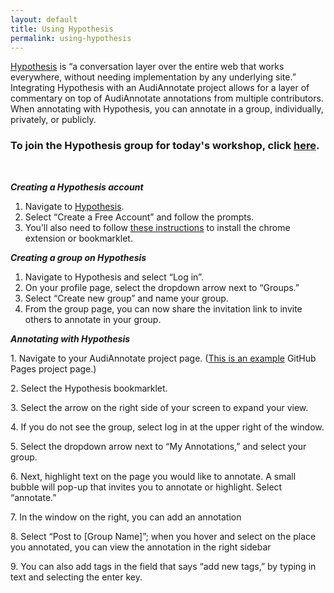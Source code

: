 ```yaml
---
layout: default
title: Using Hypothesis
permalink: using-hypothesis
---
```

<!-- Add an essay or interpretive material below this line,
using HTML or markdown.  Do not modify this file above this line -->

[Hypothesis](https://web.hypothes.is/about/) is “a conversation layer over the entire web that works everywhere, without needing implementation by any underlying site.” Integrating Hypothesis with an AudiAnnotate project allows for a layer of commentary on top of AudiAnnotate annotations from multiple contributors. When annotating with Hypothesis, you can annotate in a group, individually, privately, or publicly.
<br>

### To join the Hypothesis group for today's workshop, click [here](https://hypothes.is/groups/zgbMD4L9/sw-workshop).
<br>

***Creating a Hypothesis account***

1. Navigate to [Hypothesis](https://web.hypothes.is/about/).
2. Select “Create a Free Account” and follow the prompts.
3. You’ll also need to follow [these instructions](https://web.hypothes.is/start/) to install the chrome extension or bookmarklet.

***Creating a group on Hypothesis***

1. Navigate to Hypothesis and select “Log in”.
2. On your profile page, select the dropdown arrow next to “Groups.”
3. Select “Create new group” and name your group.
4. From the group page, you can now share the invitation link to invite others to annotate in your group.

***Annotating with Hypothesis***

1\. Navigate to your AudiAnnotate project page. ([This is an example](https://tanyaclement.github.io/sexton_sweetbriar_1966/pages/anne-sexton-class-visit-at-sweetbriar-college-1966.html#?c=&m=&s=&cv=) GitHub Pages project page.)

2\. Select the Hypothesis bookmarklet. 

3\. Select the arrow on the right side of your screen to expand your view.

4\. If you do not see the  group, select log in at the upper right of the window. 

5\. Select the  dropdown arrow next to “My Annotations,” and select your group. 

6\. Next, highlight text on the page you would like to annotate. A small bubble will pop-up that invites you to annotate or highlight. Select “annotate.” 

7\. In the window on the right, you can add an annotation

8\. Select “Post to [Group Name]”; when you hover and select on the place you annotated, you can view the annotation in the right sidebar

9\. You can also add tags in the field that says “add new tags,” by typing in text and selecting the enter key. 

